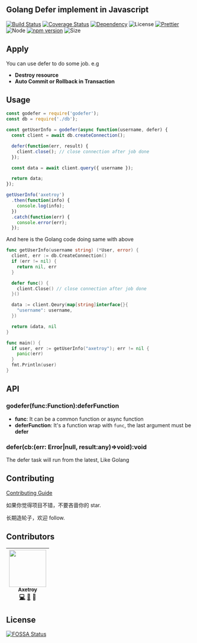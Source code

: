 ## Golang Defer implement in Javascript

[![Build Status](https://travis-ci.org/axetroy/godefer.svg?branch=master)](https://travis-ci.org/axetroy/godefer)
[![Coverage Status](https://coveralls.io/repos/github/axetroy/godefer/badge.svg?branch=master)](https://coveralls.io/github/axetroy/godefer?branch=master)
[![Dependency](https://david-dm.org/axetroy/rfcdate.svg)](https://david-dm.org/axetroy/rfcdate)
![License](https://img.shields.io/badge/license-Apache-green.svg)
[![Prettier](https://img.shields.io/badge/Code%20Style-Prettier-green.svg)](https://github.com/prettier/prettier)
![Node](https://img.shields.io/badge/node-%3E=6.0-blue.svg?style=flat-square)
[![npm version](https://badge.fury.io/js/rfcdate.svg)](https://badge.fury.io/js/rfcdate)
![Size](https://github-size-badge.herokuapp.com/axetroy/godefer.svg)

## Apply

You can use defer to do some job. e.g
 
- **Destroy resource**
- **Auto Commit or Rollback in Transaction**

## Usage

```javascript
const godefer = require('godefer');
const db = require('./db');

const getUserInfo = godefer(async function(username, defer) {
  const client = await db.createConnection();

  defer(function(err, result) {
    client.close(); // close connection after job done
  });

  const data = await client.query({ username });

  return data;
});

getUserInfo('axetroy')
  .then(function(info) {
    console.log(info);
  })
  .catch(function(err) {
    console.error(err);
  });
```

And here is the Golang code doing same with above

```go
func getUserInfo(username string) (*User, error) {
  client, err := db.CreateConnection()
  if (err != nil) {
    return nil, err
  }

  defer func() {
    client.Close() // close connection after job done
  }()

  data := client.Qeury(map[string]interface{}{
    "username": username,
  })

  return &data, nil
}

func main() {
  if user, err := getUserInfo("axetroy"); err != nil {
    panic(err)
  }
  fmt.Println(user)
}
```

## API

### godefer(func:Function):deferFunction

- **func**: It can be a common function or async function
- **deferFunction**: It's a function wrap with ``func``, the last argument must be **defer**

### defer(cb:(err: Error|null, result:any)=>void):void

The defer task will run from the latest, Like Golang

## Contributing

[Contributing Guide](https://github.com/axetroy/godefer/blob/master/CONTRIBUTING.md)

如果你觉得项目不错，不要吝啬你的 star.

长期造轮子，欢迎 follow.

## Contributors

<!-- ALL-CONTRIBUTORS-LIST:START - Do not remove or modify this section -->

| [<img src="https://avatars1.githubusercontent.com/u/9758711?v=3" width="100px;"/><br /><sub>Axetroy</sub>](http://axetroy.github.io)<br />[💻](https://github.com/axetroy/godefer/commits?author=axetroy) [🐛](https://github.com/axetroy/godefer/issues?q=author%3Aaxetroy) 🎨 |
| :-----------------------------------------------------------------------------------------------------------------------------------------------------------------------------------------------------------------------------------------------------------------------------: |


<!-- ALL-CONTRIBUTORS-LIST:END -->

## License

[![FOSSA Status](https://app.fossa.io/api/projects/git%2Bgithub.com%2Faxetroy%2Fgodefer.svg?type=large)](https://app.fossa.io/projects/git%2Bgithub.com%2Faxetroy%2Fgodefer?ref=badge_large)
